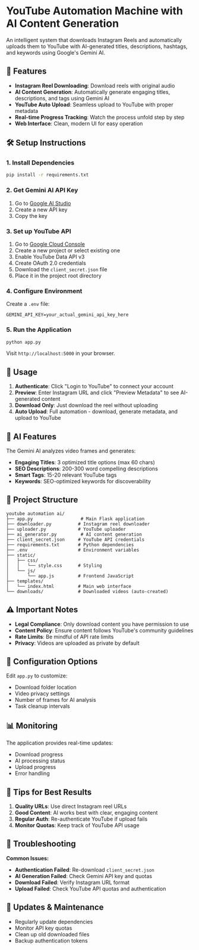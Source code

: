 # YouTube Automation Machine with AI Content Generation

An intelligent system that downloads Instagram Reels and automatically uploads them to YouTube with AI-generated titles, descriptions, hashtags, and keywords using Google's Gemini AI.

## 🌟 Features

- **Instagram Reel Downloading**: Download reels with original audio
- **AI Content Generation**: Automatically generate engaging titles, descriptions, and tags using Gemini AI
- **YouTube Auto Upload**: Seamless upload to YouTube with proper metadata
- **Real-time Progress Tracking**: Watch the process unfold step by step
- **Web Interface**: Clean, modern UI for easy operation

## 🛠️ Setup Instructions

### 1. Install Dependencies

```bash
pip install -r requirements.txt
```

### 2. Get Gemini AI API Key

1. Go to [Google AI Studio](https://makersuite.google.com/app/apikey)
2. Create a new API key
3. Copy the key

### 3. Set up YouTube API

1. Go to [Google Cloud Console](https://console.cloud.google.com/)
2. Create a new project or select existing one
3. Enable YouTube Data API v3
4. Create OAuth 2.0 credentials
5. Download the `client_secret.json` file
6. Place it in the project root directory

### 4. Configure Environment

Create a `.env` file:
```
GEMINI_API_KEY=your_actual_gemini_api_key_here
```

### 5. Run the Application

```bash
python app.py
```

Visit `http://localhost:5000` in your browser.

## 🚀 Usage

1. **Authenticate**: Click "Login to YouTube" to connect your account
2. **Preview**: Enter Instagram URL and click "Preview Metadata" to see AI-generated content
3. **Download Only**: Just download the reel without uploading
4. **Auto Upload**: Full automation - download, generate metadata, and upload to YouTube

## 🤖 AI Features

The Gemini AI analyzes video frames and generates:

- **Engaging Titles**: 3 optimized title options (max 60 chars)
- **SEO Descriptions**: 200-300 word compelling descriptions
- **Smart Tags**: 15-20 relevant YouTube tags
- **Keywords**: SEO-optimized keywords for discoverability

## 📁 Project Structure

```
youtube automation ai/
├── app.py                  # Main Flask application
├── downloader.py          # Instagram reel downloader
├── uploader.py            # YouTube uploader
├── ai_generator.py         # AI content generation
├── client_secret.json     # YouTube API credentials
├── requirements.txt       # Python dependencies
├── .env                   # Environment variables
├── static/
│   ├── css/
│   │   └── style.css      # Styling
│   └── js/
│       └── app.js         # Frontend JavaScript
├── templates/
│   └── index.html         # Main web interface
└── downloads/             # Downloaded videos (auto-created)
```

## ⚠️ Important Notes

- **Legal Compliance**: Only download content you have permission to use
- **Content Policy**: Ensure content follows YouTube's community guidelines
- **Rate Limits**: Be mindful of API rate limits
- **Privacy**: Videos are uploaded as private by default

## 🔧 Configuration Options

Edit `app.py` to customize:
- Download folder location
- Video privacy settings
- Number of frames for AI analysis
- Task cleanup intervals

## 📊 Monitoring

The application provides real-time updates:
- Download progress
- AI processing status
- Upload progress
- Error handling

## 🎯 Tips for Best Results

1. **Quality URLs**: Use direct Instagram reel URLs
2. **Good Content**: AI works best with clear, engaging content
3. **Regular Auth**: Re-authenticate YouTube if upload fails
4. **Monitor Quotas**: Keep track of YouTube API usage

## 🐛 Troubleshooting

**Common Issues:**
- **Authentication Failed**: Re-download `client_secret.json`
- **AI Generation Failed**: Check Gemini API key and quotas
- **Download Failed**: Verify Instagram URL format
- **Upload Failed**: Check YouTube API quotas and authentication

## 🔄 Updates & Maintenance

- Regularly update dependencies
- Monitor API key quotas
- Clean up old downloaded files
- Backup authentication tokens
